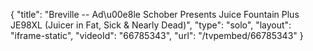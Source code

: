 {
    "title": "Breville -- Ad\u00e8le Schober Presents Juice Fountain Plus JE98XL (Juicer in Fat, Sick & Nearly Dead)",
    "type": "solo",
    "layout": "iframe-static",
    "videoId": "66785343",
    "url": "\/tvpembed\/66785343"
}